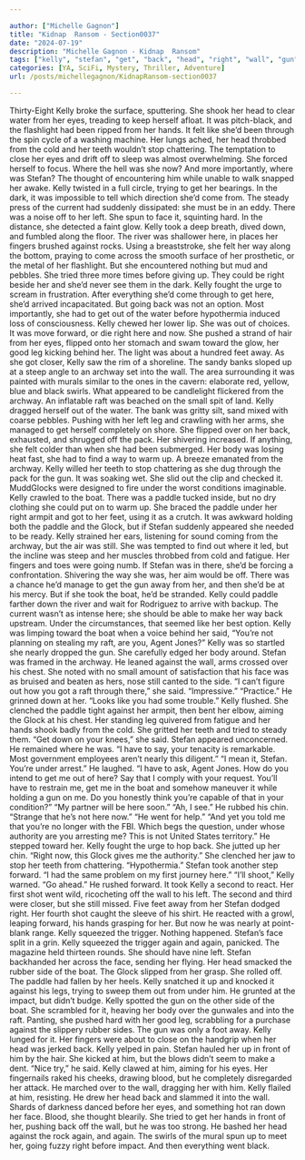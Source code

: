 ```yaml
---

author: ["Michelle Gagnon"]
title: "Kidnap  Ransom - Section0037"
date: "2024-07-19"
description: "Michelle Gagnon - Kidnap  Ransom"
tags: ["kelly", "stefan", "get", "back", "head", "right", "wall", "gun", "boat", "paddle", "eye", "face", "leg", "archway", "hand", "teeth", "left", "took", "way", "forward", "foot", "away", "raft", "glock", "said"]
categories: [YA, SciFi, Mystery, Thriller, Adventure]
url: /posts/michellegagnon/KidnapRansom-section0037

---
```



Thirty-Eight
Kelly broke the surface, sputtering. She shook her head to clear water from her eyes, treading to keep herself afloat. It was pitch-black, and the flashlight had been ripped from her hands. It felt like she’d been through the spin cycle of a washing machine. Her lungs ached, her head throbbed from the cold and her teeth wouldn’t stop chattering. The temptation to close her eyes and drift off to sleep was almost overwhelming. She forced herself to focus. Where the hell was she now? And more importantly, where was Stefan?
The thought of encountering him while unable to walk snapped her awake.
Kelly twisted in a full circle, trying to get her bearings. In the dark, it was impossible to tell which direction she’d come from. The steady press of the current had suddenly dissipated: she must be in an eddy. There was a noise off to her left. She spun to face it, squinting hard. In the distance, she detected a faint glow.
Kelly took a deep breath, dived down, and fumbled along the floor. The river was shallower here, in places her fingers brushed against rocks. Using a breaststroke, she felt her way along the bottom, praying to come across the smooth surface of her prosthetic, or the metal of her flashlight. But she encountered nothing but mud and pebbles.
She tried three more times before giving up. They could be right beside her and she’d never see them in the dark. Kelly fought the urge to scream in frustration. After everything she’d come through to get here, she’d arrived incapacitated.
But going back was not an option. Most importantly, she had to get out of the water before hypothermia induced loss of consciousness. Kelly chewed her lower lip. She was out of choices. It was move forward, or die right here and now.
She pushed a strand of hair from her eyes, flipped onto her stomach and swam toward the glow, her good leg kicking behind her. The light was about a hundred feet away. As she got closer, Kelly saw the rim of a shoreline. The sandy banks sloped up at a steep angle to an archway set into the wall. The area surrounding it was painted with murals similar to the ones in the cavern: elaborate red, yellow, blue and black swirls.
What appeared to be candlelight flickered from the archway. An inflatable raft was beached on the small spit of land.
Kelly dragged herself out of the water. The bank was gritty silt, sand mixed with coarse pebbles. Pushing with her left leg and crawling with her arms, she managed to get herself completely on shore. She flipped over on her back, exhausted, and shrugged off the pack. Her shivering increased. If anything, she felt colder than when she had been submerged. Her body was losing heat fast, she had to find a way to warm up. A breeze emanated from the archway. Kelly willed her teeth to stop chattering as she dug through the pack for the gun. It was soaking wet. She slid out the clip and checked it. MuddGlocks were designed to fire under the worst conditions imaginable.
Kelly crawled to the boat. There was a paddle tucked inside, but no dry clothing she could put on to warm up. She braced the paddle under her right armpit and got to her feet, using it as a crutch. It was awkward holding both the paddle and the Glock, but if Stefan suddenly appeared she needed to be ready.
Kelly strained her ears, listening for sound coming from the archway, but the air was still. She was tempted to find out where it led, but the incline was steep and her muscles throbbed from cold and fatigue. Her fingers and toes were going numb. If Stefan was in there, she’d be forcing a confrontation. Shivering the way she was, her aim would be off. There was a chance he’d manage to get the gun away from her, and then she’d be at his mercy.
But if she took the boat, he’d be stranded. Kelly could paddle farther down the river and wait for Rodriguez to arrive with backup. The current wasn’t as intense here; she should be able to make her way back upstream. Under the circumstances, that seemed like her best option.
Kelly was limping toward the boat when a voice behind her said, “You’re not planning on stealing my raft, are you, Agent Jones?”
Kelly was so startled she nearly dropped the gun. She carefully edged her body around.
Stefan was framed in the archway. He leaned against the wall, arms crossed over his chest. She noted with no small amount of satisfaction that his face was as bruised and beaten as hers, nose still canted to the side.
“I can’t figure out how you got a raft through there,” she said. “Impressive.”
“Practice.” He grinned down at her. “Looks like you had some trouble.”
Kelly flushed. She clenched the paddle tight against her armpit, then bent her elbow, aiming the Glock at his chest. Her standing leg quivered from fatigue and her hands shook badly from the cold. She gritted her teeth and tried to steady them. “Get down on your knees,” she said.
Stefan appeared unconcerned. He remained where he was. “I have to say, your tenacity is remarkable. Most government employees aren’t nearly this diligent.”
“I mean it, Stefan. You’re under arrest.”
He laughed. “I have to ask, Agent Jones. How do you intend to get me out of here? Say that I comply with your request. You’ll have to restrain me, get me in the boat and somehow maneuver it while holding a gun on me. Do you honestly think you’re capable of that in your condition?”
“My partner will be here soon.”
“Ah, I see.” He rubbed his chin. “Strange that he’s not here now.”
“He went for help.”
“And yet you told me that you’re no longer with the FBI. Which begs the question, under whose authority are you arresting me? This is not United States territory.” He stepped toward her.
Kelly fought the urge to hop back. She jutted up her chin. “Right now, this Glock gives me the authority.” She clenched her jaw to stop her teeth from chattering.
“Hypothermia.” Stefan took another step forward. “I had the same problem on my first journey here.”
“I’ll shoot,” Kelly warned.
“Go ahead.” He rushed forward.
It took Kelly a second to react. Her first shot went wild, ricocheting off the wall to his left. The second and third were closer, but she still missed.
Five feet away from her Stefan dodged right. Her fourth shot caught the sleeve of his shirt. He reacted with a growl, leaping forward, his hands grasping for her.
But now he was nearly at point-blank range.
Kelly squeezed the trigger.
Nothing happened.
Stefan’s face split in a grin. Kelly squeezed the trigger again and again, panicked. The magazine held thirteen rounds. She should have nine left.
Stefan backhanded her across the face, sending her flying. Her head smacked the rubber side of the boat. The Glock slipped from her grasp.
She rolled off. The paddle had fallen by her heels. Kelly snatched it up and knocked it against his legs, trying to sweep them out from under him. He grunted at the impact, but didn’t budge.
Kelly spotted the gun on the other side of the boat. She scrambled for it, heaving her body over the gunwales and into the raft. Panting, she pushed hard with her good leg, scrabbling for a purchase against the slippery rubber sides. The gun was only a foot away. Kelly lunged for it.
Her fingers were about to close on the handgrip when her head was jerked back. Kelly yelped in pain. Stefan hauled her up in front of him by the hair. She kicked at him, but the blows didn’t seem to make a dent.
“Nice try,” he said.
Kelly clawed at him, aiming for his eyes. Her fingernails raked his cheeks, drawing blood, but he completely disregarded her attack. He marched over to the wall, dragging her with him. Kelly flailed at him, resisting.
He drew her head back and slammed it into the wall.
Shards of darkness danced before her eyes, and something hot ran down her face. Blood, she thought blearily.
She tried to get her hands in front of her, pushing back off the wall, but he was too strong. He bashed her head against the rock again, and again. The swirls of the mural spun up to meet her, going fuzzy right before impact.
And then everything went black.
